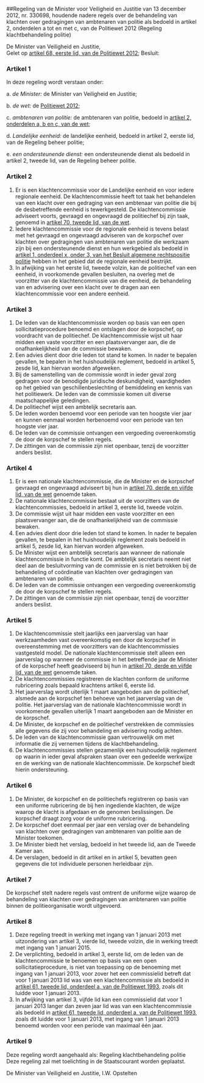 <meta http-equiv='Content-Type' content='text/html; charset=utf-8' />

##Regeling van de Minister voor Veiligheid en Justitie van 13 december 2012, nr. 330698, houdende nadere regels over de behandeling van klachten over gedragingen van ambtenaren van politie als bedoeld in artikel 2, onderdelen a tot en met c, van de Politiewet 2012 (Regeling klachtbehandeling politie)

De Minister van Veiligheid en Justitie,  
Gelet op [artikel 68, eerste lid, van de Politiewet 2012](../../../../../wet/politiewet/2012/BWBR0031788/README.md);
Besluit:    

### Artikel  1  

In deze regeling wordt verstaan onder: 

a.  *de Minister:* de Minister van Veiligheid en Justitie;  

b.  *de wet:* de [Politiewet 2012](../../../../../wet/politiewet/2012/BWBR0031788/README.md);  

c.  *ambtenaren van politie:* de ambtenaren van politie, bedoeld in [artikel 2, onderdelen a, b en c, van de wet](../../../../../wet/politiewet/2012/BWBR0031788/README.md);  

d.  *Landelijke eenheid:* de landelijke eenheid, bedoeld in artikel 2, eerste lid, van de Regeling beheer politie;  

e.  *een ondersteunende dienst:* een ondersteunende dienst als bedoeld in artikel 2, tweede lid, van de Regeling beheer politie.   

### Artikel  2  

1.  Er is een klachtencommissie voor de Landelijke eenheid en voor iedere regionale eenheid. De klachtencommissie heeft tot taak het behandelen van een klacht over een gedraging van een ambtenaar van politie die bij de desbetreffende eenheid is tewerkgesteld. De klachtencommissie adviseert voorts, gevraagd en ongevraagd de politiechef bij zijn taak, genoemd in [artikel 70, tweede lid, van de wet](../../../../../wet/politiewet/2012/BWBR0031788/README.md).   
2.  Iedere klachtencommissie voor de regionale eenheid is tevens belast met het gevraagd en ongevraagd adviseren van de korpschef over klachten over gedragingen van ambtenaren van politie die werkzaam zijn bij een ondersteunende dienst en hun werkgebied als bedoeld in [artikel 1, onderdeel x, onder 3, van het Besluit algemene rechtspositie politie](../../../../../AMvB/besluit/algemene/rechtspositie/politie/BWBR0006516/README.md) hebben in het gebied dat de regionale eenheid bestrijkt.   
3.  In afwijking van het eerste lid, tweede volzin, kan de politiechef van een eenheid, in voorkomende gevallen besluiten, na overleg met de voorzitter van de klachtencommissie van die eenheid, de behandeling van en advisering over een klacht over te dragen aan een klachtencommissie voor een andere eenheid.  

### Artikel  3  

1.  De leden van de klachtencommissie worden op basis van een open sollicitatieprocedure benoemd en ontslagen door de korpschef, op voordracht van de politiechef. De klachtencommissie wijst uit haar midden een vaste voorzitter en een plaatsvervanger aan, die de onafhankelijkheid van de commissie bewaken.   
2.  Een advies dient door drie leden tot stand te komen. In nader te bepalen gevallen, te bepalen in het huishoudelijk reglement, bedoeld in artikel 5, zesde lid, kan hiervan worden afgeweken.   
3.  Bij de samenstelling van de commissie wordt in ieder geval zorg gedragen voor de benodigde juridische deskundigheid, vaardigheden op het gebied van geschillenbeslechting of bemiddeling en kennis van het politiewerk. De leden van de commissie komen uit diverse maatschappelijke geledingen.   
4.  De politiechef wijst een ambtelijk secretaris aan.   
5.  De leden worden benoemd voor een periode van ten hoogste vier jaar en kunnen eenmaal worden herbenoemd voor een periode van ten hoogste vier jaar.   
6.  De leden van de commissie ontvangen een vergoeding overeenkomstig de door de korpschef te stellen regels.   
7.  De zittingen van de commissie zijn niet openbaar, tenzij de voorzitter anders beslist.  

### Artikel  4  

1.  Er is een nationale klachtencommissie, die de Minister en de korpschef gevraagd en ongevraagd adviseert bij hun in [artikel 70, derde en vijfde lid, van de wet](../../../../../wet/politiewet/2012/BWBR0031788/README.md) genoemde taken.   
2.  De nationale klachtencommissie bestaat uit de voorzitters van de klachtencommissies, bedoeld in artikel 3, eerste lid, tweede volzin.   
3.  De commissie wijst uit haar midden een vaste voorzitter en een plaatsvervanger aan, die de onafhankelijkheid van de commissie bewaken.   
4.  Een advies dient door drie leden tot stand te komen. In nader te bepalen gevallen, te bepalen in het huishoudelijk reglement zoals bedoeld in artikel 5, zesde lid, kan hiervan worden afgeweken.   
5.  De Minister wijst een ambtelijk secretaris aan wanneer de nationale klachtencommissie in functie komt. De ambtelijk secretaris neemt niet deel aan de besluitvorming van de commissie en is niet betrokken bij de behandeling of coördinatie van klachten over gedragingen van ambtenaren van politie.   
6.  De leden van de commissie ontvangen een vergoeding overeenkomstig de door de korpschef te stellen regels.   
7.  De zittingen van de commissie zijn niet openbaar, tenzij de voorzitter anders beslist.  

### Artikel  5  

1.  De klachtencommissie stelt jaarlijks een jaarverslag van haar werkzaamheden vast overeenkomstig een door de korpschef in overeenstemming met de voorzitters van de klachtencommissies vastgesteld model. De nationale klachtencommissie stelt alleen een jaarverslag op wanneer de commissie in het betreffende jaar de Minister of de korpschef heeft geadviseerd bij hun in [artikel 70, derde en vijfde lid, van de wet](../../../../../wet/politiewet/2012/BWBR0031788/README.md) genoemde taken.   
2.  De klachtencommissies registreren de klachten conform de uniforme rubricering zoals bepaald krachtens artikel 6, eerste lid.   
3.  Het jaarverslag wordt uiterlijk 1 maart aangeboden aan de politiechef, alsmede aan de korpschef ten behoeve van het jaarverslag van de politie. Het jaarverslag van de nationale klachtencommissie wordt in voorkomende gevallen uiterlijk 1 maart aangeboden aan de Minister en de korpschef.   
4.  De Minister, de korpschef en de politiechef verstrekken de commissies alle gegevens die zij voor behandeling en advisering nodig achten.   
5.  De leden van de klachtencommissie gaan vertrouwelijk om met informatie die zij vernemen tijdens de klachtbehandeling.   
6.  De klachtencommissies stellen gezamenlijk een huishoudelijk reglement op waarin in ieder geval afspraken staan over een gedeelde werkwijze en de werking van de nationale klachtencommissie. De korpschef biedt hierin ondersteuning.  

### Artikel  6  

1.  De Minister, de korpschef en de politiechefs registreren op basis van een uniforme rubricering de bij hen ingediende klachten, de wijze waarop de klacht is afgedaan en de genomen beslissingen. De korpschef draagt zorg voor de uniforme rubricering.   
2.  De korpschef doet eenmaal per jaar een verslag over de behandeling van klachten over gedragingen van ambtenaren van politie aan de Minister toekomen.   
3.  De Minister biedt het verslag, bedoeld in het tweede lid, aan de Tweede Kamer aan.   
4.  De verslagen, bedoeld in dit artikel en in artikel 5, bevatten geen gegevens die tot individuele personen herleidbaar zijn.  

### Artikel  7  

De korpschef stelt nadere regels vast omtrent de uniforme wijze waarop de behandeling van klachten over gedragingen van ambtenaren van politie binnen de politieorganisatie wordt uitgevoerd. 

### Artikel  8  

1.  Deze regeling treedt in werking met ingang van 1 januari 2013 met uitzondering van artikel 3, vierde lid, tweede volzin, die in werking treedt met ingang van 1 januari 2015.   
2.  De verplichting, bedoeld in artikel 3, eerste lid, om de leden van de klachtencommissie te benoemen op basis van een open sollicitatieprocedure, is niet van toepassing op de benoeming met ingang van 1 januari 2013, voor zover het een commissielid betreft dat voor 1 januari 2013 lid was van een klachtencommissie als bedoeld in [artikel 61, tweede lid, onderdeel a, van de Politiewet 1993](../../../../../wet/politiewet/1993/BWBR0006299/README.md), zoals dit luidde voor 1 januari 2013.   
3.  In afwijking van artikel 3, vijfde lid kan een commissielid dat voor 1 januari 2013 langer dan zeven jaar lid was van een klachtencommissie als bedoeld in [artikel 61, tweede lid, onderdeel a, van de Politiewet 1993](../../../../../wet/politiewet/1993/BWBR0006299/README.md), zoals dit luidde voor 1 januari 2013, met ingang van 1 januari 2013 benoemd worden voor een periode van maximaal één jaar.  

### Artikel  9  

Deze regeling wordt aangehaald als: Regeling klachtbehandeling politie 
Deze regeling zal met toelichting in de Staatscourant worden geplaatst.  

De 
Minister van Veiligheid en Justitie, 
I.W. Opstelten     
